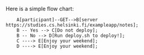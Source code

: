 Here is a simple flow chart:

```mermaid
    A[participant]--GET-->B[server https://studies.cs.helsinki.fi/exampleapp/notes];
    B -- Yes --> C[Do not deploy];
    B -- No --> D[Run deploy.sh to deploy!];
    C ----> E[Enjoy your weekend];
    D ----> E[Enjoy your weekend];
```
